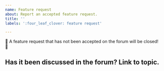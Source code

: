 ```yaml
---
name: Feature request
about: Report an accepted feature request.
title: ''
labels: ':four_leaf_clover: feature request'

---
```


<!--
  Please search open issues first - many features have already been requested!
-->

🚨 A feature request that has not been accepted on the forum will be closed! 🚨

## Has it been discussed in the forum? Link to topic.
<!--
  Feature requests must be discussed and accepted in the forum first. https://discourse.joplinapp.org
  Please provide a link to the topic.
  Feature requests without a link to the discussion/topic on the forum will be closed.
-->
